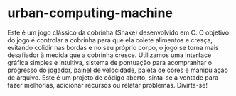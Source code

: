 # urban-computing-machine
Este é um jogo clássico da cobrinha (Snake) desenvolvido em C. O objetivo do jogo é controlar a cobrinha para que ela colete alimentos e cresça, evitando colidir nas bordas e no seu próprio corpo, o jogo se torna mais desafiador à medida que a cobrinha cresce.
Utilizamos uma interface gráfica simples e intuitiva, sistema de pontuação para acompranhar o progresso do jogador, painel de velocidade, paleta de cores e manipulação de arquivo. Este é um projeto de código aberto, sinta-se a vontade para fazer melhorias, adicionar recursos ou relatar problemas. 
Divirta-se!
